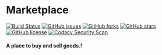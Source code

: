 # Marketplace
[![Build Status](https://travis-ci.com/PriyanshBordia/Marketplace.svg?branch=main)](https://travis-ci.com/PriyanshBordia/Marketplace)
[![GitHub issues](https://img.shields.io/github/issues/PriyanshBordia/Marketplace)](https://github.com/PriyanshBordia/Marketplace/issues)
[![GitHub forks](https://img.shields.io/github/forks/PriyanshBordia/Marketplace)](https://github.com/PriyanshBordia/Marketplace/network)
[![GitHub stars](https://img.shields.io/github/stars/PriyanshBordia/Marketplace)](https://github.com/PriyanshBordia/Marketplace/stargazers)
[![GitHub license](https://img.shields.io/github/license/PriyanshBordia/Marketplace)](https://github.com/PriyanshBordia/Marketplace/blob/main/LICENSE)
[![Codacy Security Scan](https://github.com/PriyanshBordia/Marketplace/actions/workflows/codacy-analysis.yml/badge.svg)](https://github.com/PriyanshBordia/Marketplace/actions/workflows/codacy-analysis.yml)
#### A place to buy and sell goods.!
